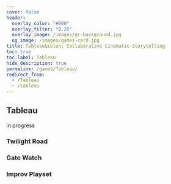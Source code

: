 ```yaml
---
cover: false
header:
  overlay_color: "#000"
  overlay_filter: "0.25"
  overlay_image: /images/qr-background.jpg
  og_image: /images/games-card.jpg
title: Tableau&colon; Collaborative Cinematic Storytelling
toc: true
toc_label: Tableau
hide_description: true
permalink: /games/Tableau/
redirect_from:
  - /Tableau
  - /tableau
---
```


## Tableau

in progress

### Twilight Road


### Gate Watch


### Improv Playset
